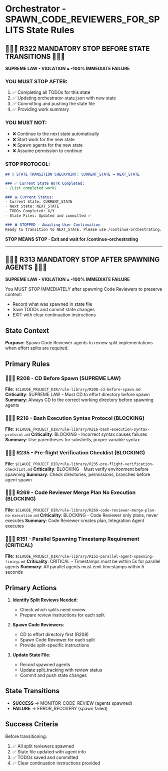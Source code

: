 # Orchestrator - SPAWN_CODE_REVIEWERS_FOR_SPLITS State Rules

## 🛑🛑🛑 R322 MANDATORY STOP BEFORE STATE TRANSITIONS 🛑🛑🛑

**SUPREME LAW - VIOLATION = -100% IMMEDIATE FAILURE**

### YOU MUST STOP AFTER:
1. ✅ Completing all TODOs for this state
2. ✅ Updating orchestrator-state.json with new state
3. ✅ Committing and pushing the state file  
4. ✅ Providing work summary

### YOU MUST NOT:
- ❌ Continue to the next state automatically
- ❌ Start work for the new state
- ❌ Spawn agents for the new state
- ❌ Assume permission to continue

### STOP PROTOCOL:
```markdown
## 🛑 STATE TRANSITION CHECKPOINT: CURRENT_STATE → NEXT_STATE

### ✅ Current State Work Completed:
- [List completed work]

### 📊 Current Status:
- Current State: CURRENT_STATE
- Next State: NEXT_STATE
- TODOs Completed: X/Y
- State Files: Updated and committed ✅

### ⏸️ STOPPED - Awaiting User Continuation
Ready to transition to NEXT_STATE. Please use /continue-orchestrating.
```

**STOP MEANS STOP - Exit and wait for /continue-orchestrating**

---

## 🛑🛑🛑 R313 MANDATORY STOP AFTER SPAWNING AGENTS 🛑🛑🛑

**SUPREME LAW - VIOLATION = -100% IMMEDIATE FAILURE**

You MUST STOP IMMEDIATELY after spawning Code Reviewers to preserve context:
- Record what was spawned in state file
- Save TODOs and commit state changes
- EXIT with clear continuation instructions

## State Context

**Purpose:**
Spawn Code Reviewer agents to review split implementations when effort splits are required.

## Primary Rules

### 🚨🚨🚨 R208 - CD Before Spawn (SUPREME LAW)
**File**: `$CLAUDE_PROJECT_DIR/rule-library/R208-cd-before-spawn.md`
**Criticality**: SUPREME LAW - Must CD to effort directory before spawn
**Summary**: Always CD to the correct working directory before spawning agents

### 🚨🚨🚨 R216 - Bash Execution Syntax Protocol (BLOCKING)
**File**: `$CLAUDE_PROJECT_DIR/rule-library/R216-bash-execution-syntax-protocol.md`
**Criticality**: BLOCKING - Incorrect syntax causes failures
**Summary**: Use parentheses for subshells, proper variable syntax

### 🚨🚨🚨 R235 - Pre-flight Verification Checklist (BLOCKING)
**File**: `$CLAUDE_PROJECT_DIR/rule-library/R235-pre-flight-verification-checklist.md`
**Criticality**: BLOCKING - Must verify environment before spawning
**Summary**: Check directories, permissions, branches before agent spawn

### 🚨🚨🚨 R269 - Code Reviewer Merge Plan No Execution (BLOCKING)
**File**: `$CLAUDE_PROJECT_DIR/rule-library/R269-code-reviewer-merge-plan-no-execution.md`
**Criticality**: BLOCKING - Code Reviewer only plans, never executes
**Summary**: Code Reviewer creates plan, Integration Agent executes

### 🚨🚨🚨 R151 - Parallel Spawning Timestamp Requirement (CRITICAL)
**File**: `$CLAUDE_PROJECT_DIR/rule-library/R151-parallel-agent-spawning-timing.md`
**Criticality**: CRITICAL - Timestamps must be within 5s for parallel agents
**Summary**: All parallel agents must emit timestamps within 5 seconds

## Primary Actions

1. **Identify Split Reviews Needed**:
   - Check which splits need review
   - Prepare review instructions for each split
   
2. **Spawn Code Reviewers**:
   - CD to effort directory first (R208)
   - Spawn Code Reviewer for each split
   - Provide split-specific instructions
   
3. **Update State File**:
   - Record spawned agents
   - Update split_tracking with review status
   - Commit and push state changes

## State Transitions

- **SUCCESS** → MONITOR_CODE_REVIEW (agents spawned)
- **FAILURE** → ERROR_RECOVERY (spawn failed)

## Success Criteria

Before transitioning:
1. ✅ All split reviewers spawned
2. ✅ State file updated with agent info
3. ✅ TODOs saved and committed
4. ✅ Clear continuation instructions provided